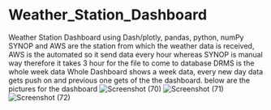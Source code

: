# Weather_Station_Dashboard
Weather Station Dashboard using Dash/plotly, pandas, python, numPy
SYNOP and AWS are the station from which the weather data is received, AWS is the automated so it send data every hour whereas SYNOP is manual way therefore it takes 3 hour for the file to come to database
DRMS is the whole week data
Whole Dashboard shows a week data, every new day data gets push on and previous one gets of the the dashboard.
below are the pictures for the dashboard
![Screenshot (70)](https://user-images.githubusercontent.com/63055601/188281979-de1dda10-7f43-401f-be09-f417e8069a5b.png)
![Screenshot (71)](https://user-images.githubusercontent.com/63055601/188281986-a881d290-3976-4bc0-9d30-49d15e60d51e.png)
![Screenshot (72)](https://user-images.githubusercontent.com/63055601/188281989-78e25809-03b5-4317-94a6-5efa3837b4b4.png)
